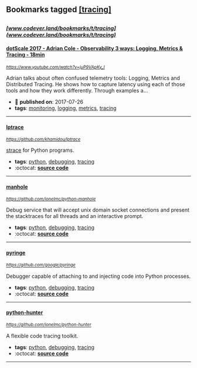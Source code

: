 ## Bookmarks tagged [[tracing]](https://www.codever.land/search?q=[tracing])

_<sup><sup>[www.codever.land/bookmarks/t/tracing](www.codever.land/bookmarks/t/tracing)</sup></sup>_
---
#### [dotScale 2017 - Adrian Cole - Observability 3 ways: Logging, Metrics & Tracing  - 18min](https://www.youtube.com/watch?v=juP9VApKy_I)
_<sup>https://www.youtube.com/watch?v=juP9VApKy_I</sup>_

Adrian talks about often confused telemetry tools: Logging, Metrics and Distributed Tracing. He shows how to capture latency using each of those tools and how they work differently. Through examples a...
* :calendar: **published on**: 2017-07-26
* **tags**: [monitoring](../tagged/monitoring.md), [logging](../tagged/logging.md), [metrics](../tagged/metrics.md), [tracing](../tagged/tracing.md)
---
#### [lptrace](https://github.com/khamidou/lptrace)
_<sup>https://github.com/khamidou/lptrace</sup>_

[strace](http://man7.org/linux/man-pages/man1/strace.1.html) for Python programs.
* **tags**: [python](../tagged/python.md), [debugging](../tagged/debugging.md), [tracing](../tagged/tracing.md)
* :octocat: **[source code](https://github.com/khamidou/lptrace)**
---
#### [manhole](https://github.com/ionelmc/python-manhole)
_<sup>https://github.com/ionelmc/python-manhole</sup>_

Debug service that will accept unix domain socket connections and present the stacktraces for all threads and an interactive prompt.
* **tags**: [python](../tagged/python.md), [debugging](../tagged/debugging.md), [tracing](../tagged/tracing.md)
* :octocat: **[source code](https://github.com/ionelmc/python-manhole)**
---
#### [pyringe](https://github.com/google/pyringe)
_<sup>https://github.com/google/pyringe</sup>_

Debugger capable of attaching to and injecting code into Python processes.
* **tags**: [python](../tagged/python.md), [debugging](../tagged/debugging.md), [tracing](../tagged/tracing.md)
* :octocat: **[source code](https://github.com/google/pyringe)**
---
#### [python-hunter](https://github.com/ionelmc/python-hunter)
_<sup>https://github.com/ionelmc/python-hunter</sup>_

A flexible code tracing toolkit.
* **tags**: [python](../tagged/python.md), [debugging](../tagged/debugging.md), [tracing](../tagged/tracing.md)
* :octocat: **[source code](https://github.com/ionelmc/python-hunter)**
---
